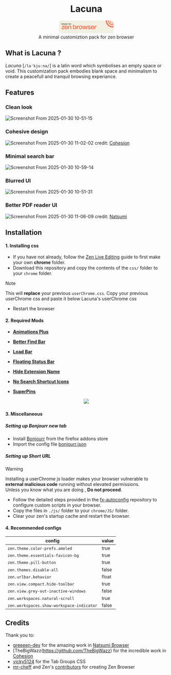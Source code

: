 <h1 align="center">
  Lacuna
</h1>


<p align="center">
  <a href="https://zen-browser.app"><img height="40" src="https://github.com/heyitszenithyt/zen-browser-badges/blob/fb14dcd72694b7176d141c774629df76af87514e/light/zen-badge-light.png"></a>
  <br>
  A minimal customiztion pack for zen browser
</p>

## What is Lacuna ?
_Lacuna_ [`/ləˈkjuːnə/`] is a latin word which symbolises an empty space or void. This customization pack embodies blank space and minimalism to create a peacefull and tranquil browsing experiance.

## Features

### Clean look
![Screenshot From 2025-01-30 10-51-15](https://github.com/user-attachments/assets/7f931baf-8181-4a33-93bc-9c8fbedb0029)

### Cohesive design
![Screenshot From 2025-01-30 11-02-02](https://github.com/user-attachments/assets/d802d3fd-0705-459f-a463-0a57d00f613c)
credit: [Cohesion](https://github.com/TheBigWazz/ZenThemes/tree/main/Cohesion)

### Minimal search bar
![Screenshot From 2025-01-30 10-59-14](https://github.com/user-attachments/assets/908f5b9f-1a62-421a-a667-ba7e29fd75a3)

### Blurred UI
![Screenshot From 2025-01-30 10-51-31](https://github.com/user-attachments/assets/c1273834-c075-415c-b498-aad5baefe7f7)

### Better PDF reader UI
![Screenshot From 2025-01-30 11-06-09](https://github.com/user-attachments/assets/bdb20a89-b21f-4a2e-b42f-28bd5dec1c1c)
credit: [Natsumi](https://github.com/greeeen-dev/natsumi-browser)


## Installation
#### 1. Installing css
- If you have not already, follow the [Zen Live Editing](https://docs.zen-browser.app/guides/live-editing) guide to first make your own **chrome** folder.
- Download this repository and copy the contents of the `css/` folder to your `chrome` folder.

> [!Note]
> This will **replace** your previous `userChrome.css`.
> Copy your previous userChrome css and paste it below Lacuna's userChrome css

- Restart the browser

#### 2. Required Mods
<b>
  
- [Animations Plus](https://zen-browser.app/mods/f4866f39-cfd6-4498-ab92-54213b8279dc)

- [Better Find Bar](https://zen-browser.app/mods/a6335949-4465-4b71-926c-4a52d34bc9c0)
  
- [Load Bar](https://zen-browser.app/mods/ae7868dc-1fa1-469e-8b89-a5edf7ab1f24)
  
- [Floating Status Bar](https://zen-browser.app/mods/906c6915-5677-48ff-9bfc-096a02a72379)

- [Hide Extension Name](https://zen-browser.app/mods/cb15abdb-0514-4e09-8ce5-722cf1f4a20f)

- [No Search Shortcut Icons](https://zen-browser.app/mods/d7076c31-f6c1-4f28-b2e8-15b95f5a3d6f)

- [SuperPins](https://zen-browser.app/mods/ad97bb70-0066-4e42-9b5f-173a5e42c6fc)
<p align="center">
<img src="https://github.com/user-attachments/assets/468238ab-3aa6-4dc6-84d5-1bffcdf466d9">
</p>
</b>

#### 3. Miscellaneous
##### **Setting up Bonjourr new tab**
  - Install [Bonjourr](https://addons.mozilla.org/en-US/firefox/addon/bonjourr-startpage/) from the firefox addons store
  - Import the config file [bonjourr.json](./misc/bonjourr.json)

##### **Setting up Short URL**

  > [!Warning]
  > Installing a userChrome js loader makes your browser vulnerable to **external malicious code** running without elevated permissions. <br>
  > Unless you know what you are doing , **Do not proceed**.
    
  - Follow the detailed steps provided in the [fx-autoconfig](https://github.com/MrOtherGuy/fx-autoconfig) repository to configure custom scripts in your browser.
  - Copy the files in `./js/` folder to your `chrome/JS/` folder.
  - Clear your zen's startup cache and restart the browser.

#### 4. Recommended configs
| config                                    | value |
|-------------------------------------------|-------|
| `zen.theme.color-prefs.amoled`            | true  |
| `zen.theme.essentials-favicon-bg`         | true  |
| `zen.theme.pill-button`                   | true  |
| `zen.themes.disable-all`                  | false |
| `zen.urlbar.behavior`                     | float |
| `zen.view.compact.hide-toolbar`           | true  |
| `zen.view.grey-out-inactive-windows`      | false |
| `zen.workspaces.natural-scroll`           | true  |
| `zen.workspaces.show-workspace-indicator` | false |

## Credits
Thank you to:
- [greeeen-dev](https://github.com/greeeen-dev) for the amazing work in [Natsumi Browser](https://github.com/greeeen-dev/natsumi-browser)
- [TheBigWazz(https://github.com/TheBigWazz) for the incredible work in [Cohesion](https://github.com/TheBigWazz/ZenThemes/tree/main/Cohesion)
- [vicky5124](https://github.com/vicky5124) for the Tab Groups CSS
- [mr-cheff](https://github.com/mr-cheff) and Zen's [contributors](https://github.com/zen-browser/desktop/graphs/contributors) for creating Zen Browser
